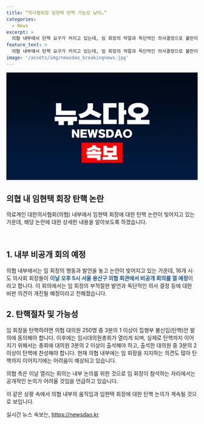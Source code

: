 ```yaml
---
title: “의사협회장 임현택 탄핵 가능성 낮아…”
categories:
  - News
excerpt: >
  의협 내부에서 탄핵 요구가 커지고 있는데, 임 회장의 막말과 독단적인 의사결정으로 불만이 높아지고 있다. 임 회장의 부적절한 행동으로 인해 의대 증원 논의가 묻히고, 논란을 불러일으키면서 회원들의 반발을 일으켰다. 하지만 탄핵까지 이어지기에는 임 회장을 지지하는 의견도 많아 어려울 것으로 보인다. 이날의 비공개 회의는 내부 논의에 불과하지만, 임 회장의 부적절한 행동에 대한 비판이 예상된다.
feature_text: >
  의협 내부에서 탄핵 요구가 커지고 있는데, 임 회장의 막말과 독단적인 의사결정으로 불만이 높아지고 있다. 임 회장의 부적절한 행동으로 인해 의대 증원 논의가 묻히고, 논란을 불러일으키면서 회원들의 반발을 일으켰다. 하지만 탄핵까지 이어지기에는 임 회장을 지지하는 의견도 많아 어려울 것으로 보인다. 이날의 비공개 회의는 내부 논의에 불과하지만, 임 회장의 부적절한 행동에 대한 비판이 예상된다.
image: '/assets/img/newsdao_breakingnews.jpg'
---
```


<p><img src="/assets/img/newsdao_breakingnews.jpg" alt="cryptoinkorea 속보" /></p>

<h2 data-ke-size="size26">의협 내 임현택 회장 탄핵 논란</h2>

<p>의료계인 대한의사협회(의협) 내부에서 임현택 회장에 대한 탄핵 논란이 빚어지고 있는 가운데, 해당 논란에 대한 상세한 내용을 알아보도록 하겠습니다.</p>

<p data-ke-size="size16">&nbsp;</p>

<h2 data-ke-size="size24">1. 내부 비공개 회의 예정</h2>

<p>의협 내부에서는 임 회장의 행동과 발언을 놓고 논란이 빚어지고 있는 가운데, 16개 시·도 의사회 회장들이 <b><span style="color: #1a5490;">이날 오후 5시 서울 용산구 의협 회관에서 비공개 회의를 열 예정</span></b>이라고 합니다. 이 회의에서는 임 회장의 부적절한 발언과 독단적인 의사 결정 등에 대한 비판 의견이 개진될 예정이라고 전해졌습니다.</p>

<h2 data-ke-size="size24">2. 탄핵절차 및 가능성</h2>

<p>임 회장을 탄핵하려면 의협 대의원 250명 중 3분의 1 이상이 집행부 불신임(탄핵)안 발의에 동의해야 합니다. 이후에는 임시대의원총회가 열리게 되며, 실제로 탄핵까지 이어지기 위해서는 총회에 대의원 3분의 2 이상이 출석해야 하고, 출석한 대의원 중 3분의 2 이상이 탄핵에 찬성해야 합니다. 현재 의협 내부에는 임 회장을 지지하는 의견도 많아 탄핵까지 이어지기에는 어려움이 예상되고 있습니다.</p>

<p>의협 측은 이날 열리는 회의는 내부 논의를 위한 것으로 임 회장이 참석하는 자리에서는 공개적인 논의가 어려울 것임을 언급하고 있습니다. </p>

<p>이 같은 상황 속에서 의협 내부의 움직임과 임현택 회장에 대한 탄핵 논의가 계속될 것으로 보입니다.</p>
실시간 뉴스 속보는, <a href="https://newsdao.kr" rel="dofollow">https://newsdao.kr</a>


